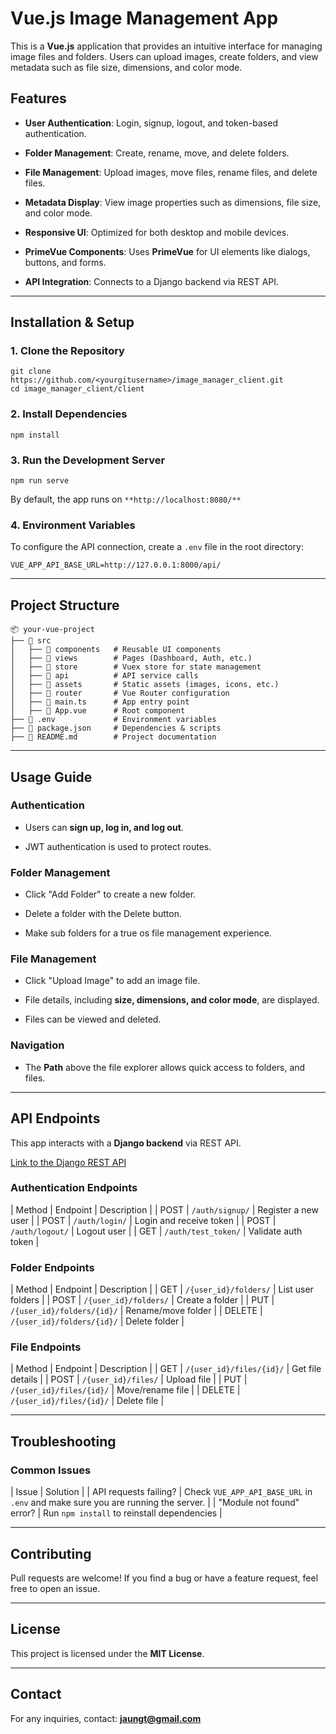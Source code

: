 # Vue.js Image Management App

This is a **Vue.js** application that provides an intuitive interface for managing image files and folders. Users can upload images, create folders, and view metadata such as file size, dimensions, and color mode.

## Features

- **User Authentication**: Login, signup, logout, and token-based authentication.

- **Folder Management**: Create, rename, move, and delete folders.

- **File Management**: Upload images, move files, rename files, and delete files.

- **Metadata Display**: View image properties such as dimensions, file size, and color mode.

- **Responsive UI**: Optimized for both desktop and mobile devices.

- **PrimeVue Components**: Uses **PrimeVue** for UI elements like dialogs, buttons, and forms.

- **API Integration**: Connects to a Django backend via REST API.

---

## **Installation & Setup**

### **1\. Clone the Repository**

```
git clone https://github.com/<yourgitusername>/image_manager_client.git
cd image_manager_client/client
```

### **2\. Install Dependencies**

```
npm install
```

### **3\. Run the Development Server**

```
npm run serve
```

By default, the app runs on `**http://localhost:8080/**`

### **4\. Environment Variables**

To configure the API connection, create a `.env` file in the root directory:

```
VUE_APP_API_BASE_URL=http://127.0.0.1:8000/api/
```

---

## **Project Structure**

```
📦 your-vue-project
├── 📁 src
│   ├── 📁 components   # Reusable UI components
│   ├── 📁 views        # Pages (Dashboard, Auth, etc.)
│   ├── 📁 store        # Vuex store for state management
│   ├── 📁 api          # API service calls
│   ├── 📁 assets       # Static assets (images, icons, etc.)
│   ├── 📁 router       # Vue Router configuration
│   ├── 📄 main.ts      # App entry point
│   ├── 📄 App.vue      # Root component
├── 📄 .env             # Environment variables
├── 📄 package.json     # Dependencies & scripts
├── 📄 README.md        # Project documentation
```

---

## **Usage Guide**

### **Authentication**

- Users can **sign up, log in, and log out**.

- JWT authentication is used to protect routes.

### **Folder Management**

- Click "Add Folder" to create a new folder.

- Delete a folder with the Delete button.

- Make sub folders for a true os file management experience.

### **File Management**

- Click "Upload Image" to add an image file.

- File details, including **size, dimensions, and color mode**, are displayed.

- Files can be viewed and deleted.

### **Navigation**

- The **Path** above the file explorer allows quick access to folders, and files.

---

## **API Endpoints**

This app interacts with a **Django backend** via REST API.

[Link to the Django REST API](https://github.com/tjaung/image_manager_django/tree/main)

### **Authentication Endpoints**

| Method | Endpoint | Description |
| POST | `/auth/signup/` | Register a new user |
| POST | `/auth/login/` | Login and receive token |
| POST | `/auth/logout/` | Logout user |
| GET | `/auth/test_token/` | Validate auth token |

### **Folder Endpoints**

| Method | Endpoint | Description |
| GET | `/{user_id}/folders/` | List user folders |
| POST | `/{user_id}/folders/` | Create a folder |
| PUT | `/{user_id}/folders/{id}/` | Rename/move folder |
| DELETE | `/{user_id}/folders/{id}/` | Delete folder |

### **File Endpoints**

| Method | Endpoint | Description |
| GET | `/{user_id}/files/{id}/` | Get file details |
| POST | `/{user_id}/files/` | Upload file |
| PUT | `/{user_id}/files/{id}/` | Move/rename file |
| DELETE | `/{user_id}/files/{id}/` | Delete file |

---

## **Troubleshooting**

### **Common Issues**

| Issue | Solution |
| API requests failing? | Check `VUE_APP_API_BASE_URL` in `.env` and make sure you are running the server. |
| "Module not found" error? | Run `npm install` to reinstall dependencies |

---

## **Contributing**

Pull requests are welcome! If you find a bug or have a feature request, feel free to open an issue.

---

## **License**

This project is licensed under the **MIT License**.

---

## **Contact**

For any inquiries, contact: **jaungt@gmail.com**
